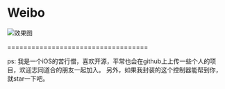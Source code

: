 # Weibo

![效果图](https://github.com/sunjinshuai/Weibo/blob/master/weibo.gif)

===================================  

ps:
我是一个iOS的苦行僧，喜欢开源，平常也会在github上上传一些个人的项目，欢迎志同道合的朋友一起加入。
另外，如果我封装的这个控制器能帮到你，就star一下吧。
